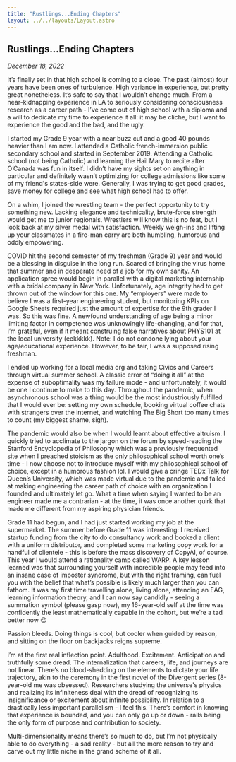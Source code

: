 ```yaml
---
title: "Rustlings...Ending Chapters"
layout: ../../layouts/Layout.astro
---
```


<h2>Rustlings...Ending Chapters</h2>
<p><i>December 18, 2022</i></p>

It’s finally set in that high school is coming to a close. The past (almost) four years have been ones of turbulence. High variance in experience, but pretty great nonetheless. It’s safe to say that I wouldn’t change much. From a near-kidnapping experience in LA to seriously considering consciousness research as a career path - I’ve come out of high school with a diploma and a will to dedicate my time to experience it all: it may be cliche, but I want to experience the good and the bad, and the ugly. 

I started my Grade 9 year with a near buzz cut and a good 40 pounds heavier than I am now. I attended a Catholic french-immersion public secondary school and started in September 2019. Attending a Catholic school (not being Catholic)  and learning the Hail Mary to recite after O’Canada was fun in itself.  I didn’t have my sights set on anything in particular and definitely wasn’t optimizing for college admissions like some of my friend's states-side were. Generally, I was trying to get good grades, save money for college and see what high school had to offer. 

On a whim, I joined the wrestling team - the perfect opportunity to try something new. Lacking elegance and technicality, brute-force strength would get me to junior regionals. Wrestlers will know this is no feat, but I look back at my silver medal with satisfaction. Weekly weigh-ins and lifting up your classmates in a fire-man carry are both humbling, humorous and oddly empowering.

COVID hit the second semester of my freshman (Grade 9) year and would be a blessing in disguise in the long run. Scared of bringing the virus home that summer and in desperate need of a job for my own sanity. An application spree would begin in parallel with a digital marketing internship with a bridal company in New York. Unfortunately, age integrity had to get thrown out of the window for this one. My “employers” were made to believe I was a first-year engineering student, but monitoring KPIs on Google Sheets required just the amount of expertise for the 9th grader I was. So this was fine. A newfound understanding of age being a minor limiting factor in competence was unknowingly life-changing, and for that, I’m grateful, even if it meant construing false narratives about PHYS101 at the local university (eekkkkk). Note: I do not condone lying about your age/educational experience. However, to be fair, I was a supposed rising freshman. 

I ended up working for a local media org and taking Civics and Careers through virtual summer school. A classic error of “doing it all” at the expense of suboptimality was my failure mode - and unfortunately, it would be one I continue to make to this day. Throughout the pandemic, when asynchronous school was a thing would be the most industriously fulfilled that I would ever be: setting my own schedule, booking virtual coffee chats with strangers over the internet, and watching The Big Short too many times to count (my biggest shame, sigh). 

The pandemic would also be when I would learnt about effective altruism. I quickly tried to acclimate to the jargon on the forum by speed-reading the Stanford Encyclopedia of Philosophy which was a previously frequented site when I preached stoicism as the only philosophical school worth one’s time - I now choose not to introduce myself with my philosophical school of choice, except in a humorous fashion lol. I would give a cringe TEDx Talk for Queen’s University, which was made virtual due to the pandemic and failed at making engineering the career path of choice with an organization I founded and ultimately let go. What a time when saying I wanted to be an engineer made me a contrarian - at the time, it was once another quirk that made me different from my aspiring physician friends. 

Grade 11 had begun, and I had just started working my job at the supermarket. The summer before Grade 11 was interesting: I received startup funding from the city to do consultancy work and booked a client with a uniform distributor, and completed some marketing copy work for a handful of clientele - this is before the mass discovery of CopyAI, of course. This year I would attend a rationality camp called WARP. A key lesson learned was that surrounding yourself with incredible people may feed into an insane case of imposter syndrome, but with the right framing, can fuel you with the belief that what’s possible is likely much larger than you can fathom. It was my first time travelling alone, living alone, attending an EAG, learning information theory, and I can now say candidly - seeing a summation symbol (please gasp now), my 16-year-old self at the time was confidently the least mathematically capable in the cohort, but we’re a tad better now 😉

Passion bleeds. Doing things is cool, but cooler when guided by reason, and sitting on the floor on backjacks reigns supreme. 

I’m at the first real inflection point. Adulthood. Excitement. Anticipation and truthfully some dread. The internalization that careers, life, and journeys are not linear. There’s no blood-shedding on the elements to dictate your life trajectory, akin to the ceremony in the first novel of the Divergent series (8-year-old me was obsessed). Researchers studying the universe's physics and realizing its infiniteness deal with the dread of recognizing its insignificance or excitement about infinite possibility. In relation to a drastically less important parallelism - I feel this. There’s comfort in knowing that experience is bounded, and you can only go up or down - rails being the only form of purpose and contribution to society. 

Multi-dimensionality means there’s so much to do, but I’m not physically able to do everything - a sad reality - but all the more reason to try and carve out my little niche in the grand scheme of it all. 

